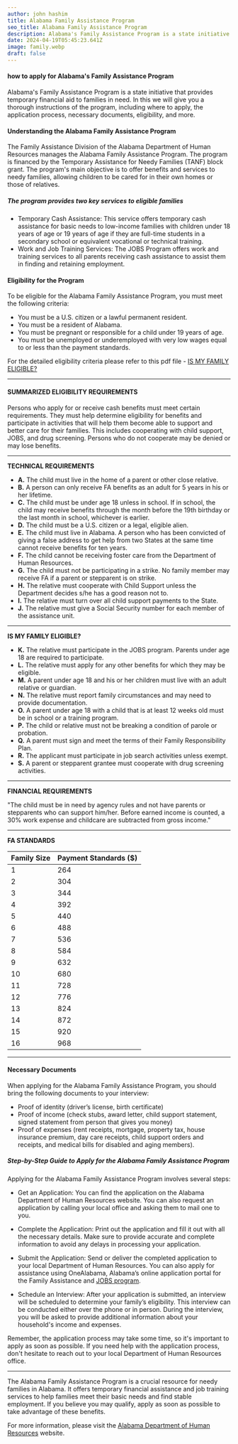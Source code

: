 ```yaml
---
author: john hashim
title: Alabama Family Assistance Program
seo_title: Alabama Family Assistance Program
description: Alabama's Family Assistance Program is a state initiative that provides temporary financial aid to families in need. In this we will give you a thorough instructions of the program, including where to apply, the application process, necessary documents, eligibility, and more.
date: 2024-04-19T05:45:23.641Z
image: family.webp
draft: false
---
```


#### how to apply for Alabama's Family Assistance Program

Alabama's Family Assistance Program is a state initiative that provides temporary financial aid to families in need. In this we will give you a thorough instructions of the program, including where to apply, the application process, necessary documents, eligibility, and more.

#### Understanding the Alabama Family Assistance Program

The Family Assistance Division of the Alabama Department of Human Resources manages the Alabama Family Assistance Program. The program is financed by the Temporary Assistance for Needy Families (TANF) block grant. The program's main objective is to offer benefits and services to needy families, allowing children to be cared for in their own homes or those of relatives.

##### The program provides two key services to eligible families

- Temporary Cash Assistance: This service offers temporary cash assistance for basic needs to low-income families with children under 18 years of age or 19 years of age if they are full-time students in a secondary school or equivalent vocational or technical training.
- Work and Job Training Services: The JOBS Program offers work and training services to all parents receiving cash assistance to assist them in finding and retaining employment.

#### Eligibility for the Program

To be eligible for the Alabama Family Assistance Program, you must meet the following criteria:

- You must be a U.S. citizen or a lawful permanent resident.
- You must be a resident of Alabama.
- You must be pregnant or responsible for a child under 19 years of age.
- You must be unemployed or underemployed with very low wages equal to or less than the payment standards.

For the detailed eligibility criteria please refer to this pdf file - [IS MY FAMILY ELIGIBLE?](https://dhr.alabama.gov/wp-content/uploads/2023/10/DHR-FAD-595-Oct.23.pdf)



---


#### SUMMARIZED ELIGIBILITY REQUIREMENTS

Persons who apply for or receive cash benefits must meet certain requirements. They must help determine eligibility for benefits and participate in activities that will help them become able to support and better care for their families. This includes cooperating with child support, JOBS, and drug screening. Persons who do not cooperate may be denied or may lose benefits.

---

**TECHNICAL REQUIREMENTS**

- **A.** The child must live in the home of a parent or other close relative.
- **B.** A person can only receive FA benefits as an adult for 5 years in his or her lifetime.
- **C.** The child must be under age 18 unless in school. If in school, the child may receive benefits through the month before the 19th birthday or the last month in school, whichever is earlier.
- **D.** The child must be a U.S. citizen or a legal, eligible alien.
- **E.** The child must live in Alabama. A person who has been convicted of giving a false address to get help from two States at the same time cannot receive benefits for ten years.
- **F.** The child cannot be receiving foster care from the Department of Human Resources.
- **G.** The child must not be participating in a strike. No family member may receive FA if a parent or stepparent is on strike.
- **H.** The relative must cooperate with Child Support unless the Department decides s/he has a good reason not to.
- **I.** The relative must turn over all child support payments to the State.
- **J.** The relative must give a Social Security number for each member of the assistance unit.

---

**IS MY FAMILY ELIGIBLE?**

- **K.** The relative must participate in the JOBS program. Parents under age 18 are required to participate.
- **L.** The relative must apply for any other benefits for which they may be eligible.
- **M.** A parent under age 18 and his or her children must live with an adult relative or guardian.
- **N.** The relative must report family circumstances and may need to provide documentation.
- **O.** A parent under age 18 with a child that is at least 12 weeks old must be in school or a training program.
- **P.** The child or relative must not be breaking a condition of parole or probation.
- **Q.** A parent must sign and meet the terms of their Family Responsibility Plan.
- **R.** The applicant must participate in job search activities unless exempt.
- **S.** A parent or stepparent grantee must cooperate with drug screening activities.

---

**FINANCIAL REQUIREMENTS**

"The child must be in need by agency rules and not have parents or stepparents who can support him/her. Before earned income is counted, a 30% work expense and childcare are subtracted from gross income."

---

**FA STANDARDS**

| Family Size | Payment Standards ($) |
|-------------|-----------------------|
| 1           | 264                   |
| 2           | 304                   |
| 3           | 344                   |
| 4           | 392                   |
| 5           | 440                   |
| 6           | 488                   |
| 7           | 536                   |
| 8           | 584                   |
| 9           | 632                   |
| 10          | 680                   |
| 11          | 728                   |
| 12          | 776                   |
| 13          | 824                   |
| 14          | 872                   |
| 15          | 920                   |
| 16          | 968                   |

---
#### Necessary Documents

When applying for the Alabama Family Assistance Program, you should bring the following documents to your interview:

- Proof of identity (driver’s license, birth certificate)
- Proof of income (check stubs, award letter, child support statement, signed statement from person that gives you money)
- Proof of expenses (rent receipts, mortgage, property tax, house insurance premium, day care receipts, child support orders and receipts, and medical bills for disabled and aging members).


##### Step-by-Step Guide to Apply for the Alabama Family Assistance Program

Applying for the Alabama Family Assistance Program involves several steps:

- Get an Application: You can find the application on the Alabama Department of Human Resources website. You can also request an application by calling your local office and asking them to mail one to you.

- Complete the Application: Print out the application and fill it out with all the necessary details. Make sure to provide accurate and complete information to avoid any delays in processing your application.

- Submit the Application: Send or deliver the completed application to your local Department of Human Resources. You can also apply for assistance using OneAlabama, Alabama’s online application portal for the Family Assistance and [JOBS program](https://one.alabama.gov/). 

- Schedule an Interview: After your application is submitted, an interview will be scheduled to determine your family’s eligibility. This interview can be conducted either over the phone or in person. During the interview, you will be asked to provide additional information about your household's income and expenses.

Remember, the application process may take some time, so it's important to apply as soon as possible. If you need help with the application process, don't hesitate to reach out to your local Department of Human Resources office.

---

The Alabama Family Assistance Program is a crucial resource for needy families in Alabama. It offers temporary financial assistance and job training services to help families meet their basic needs and find stable employment. If you believe you may qualify, apply as soon as possible to take advantage of these benefits.

For more information, please visit the [Alabama Department of Human Resources](https://dhr.alabama.gov/) website.

